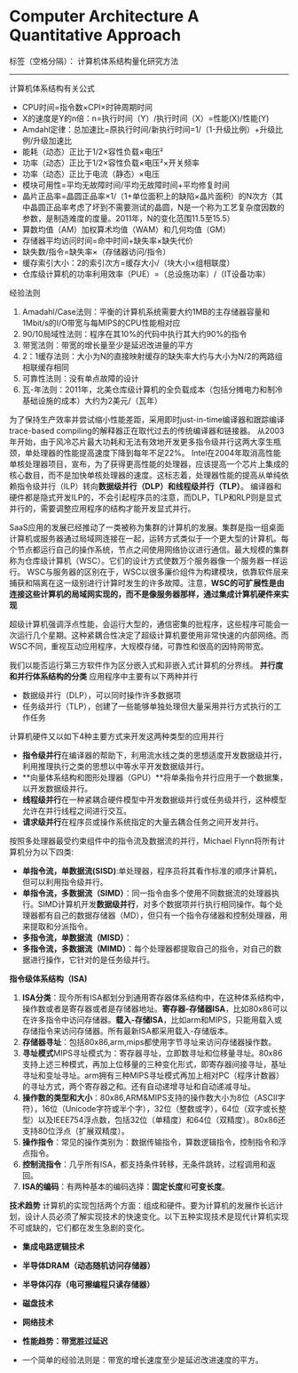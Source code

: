 ﻿# Computer Architecture A Quantitative Approach

标签（空格分隔）： 计算机体系结构量化研究方法

---

计算机体系结构有关公式
+ CPU时间=指令数×CPI×时钟周期时间
+ X的速度是Y的n倍：n=执行时间（Y）/执行时间（X）=性能(X)/性能(Y)
+ Amdahl定律：总加速比=原执行时间/新执行时间=1/（1-升级比例）+升级比例/升级加速比
+ 能耗（动态）正比于1/2×容性负载×电压²
+ 功率（动态）正比于1/2×容性负载×电压²×开关频率
+ 功率（动态）正比于电流（静态）×电压
+ 模块可用性=平均无故障时间/平均无故障时间+平均修复时间
+ 晶片正品率=晶圆正品率×1/（1+单位面积上的缺陷×晶片面积）的N次方（其中晶圆正品率考虑了坏到不需要测试的晶圆，N是一个称为工艺复杂度因数的参数，是制造难度的度量。2011年，N的变化范围11.5至15.5）
+ 算数均值（AM）加权算术均值（WAM）和几何均值（GM）
+ 存储器平均访问时间=命中时间+缺失率×缺失代价
+ 缺失数/指令=缺失率×（存储器访问/指令）
+ 缓存索引大小：2的索引次方=缓存大小/（块大小×组相联度）
+ 仓库级计算机的功率利用效率（PUE）=（总设施功率）/（IT设备功率）


经验法则

 1. Amadahl/Case法则：平衡的计算机系统需要大约1MB的主存储器容量和1Mbit/s的I/O带宽与每MIPS的CPU性能相对应
 2. 90/10局域性法则：程序在其10%的代码中执行其大约90%的指令
 3. 带宽法则：带宽的增长量至少是延迟改进量的平方
 4. 2：1缓存法则：大小为N的直接映射缓存的缺失率大约与大小为N/2的两路组相联缓存相同
 5. 可靠性法则：没有单点故障的设计
 6. 瓦-年法则：2011年，北美仓库级计算机的全负载成本（包括分摊电力和制冷基础设施的成本）大约为2美元/（瓦年）


为了保持生产效率并尝试缩小性能差距，采用即时just-in-time编译器和跟踪编译trace-based compiling的解释器正在取代过去的传统编译器和链接器。
从2003年开始，由于风冷芯片最大功耗和无法有效地开发更多指令级并行这两大孪生瓶颈，单处理器的性能提高速度下降到每年不足22%。
Intel在2004年取消高性能单核处理器项目，宣布，为了获得更高性能的处理器，应该提高一个芯片上集成的核心数目，而不是加快单核处理器的速度。这标志着，处理器性能的提高从单纯依赖指令级并行（ILP）转向**数据级并行（DLP）**和**线程级并行（TLP）**。
编译器和硬件都是隐式开发ILP的，不会引起程序员的注意，而DLP，TLP和RLP则是显式并行的，需要调整应用程序的结构才能开发显式并行。

SaaS应用的发展已经推动了一类被称为集群的计算机的发展。集群是指一组桌面计算机或服务器通过局域网连接在一起，运转方式类似于一个更大型的计算机。每个节点都运行自己的操作系统，节点之间使用网络协议进行通信。最大规模的集群称为仓库级计算机（WSC）。它们的设计方式使数万个服务器像一个服务器一样运行。
WSC与服务器的区别在于，WSC以很多廉价组件为构建模块，依靠软件层来捕获和隔离在这一级别进行计算时发生的许多故障。注意，**WSC的可扩展性是由连接这些计算机的局域网实现的，而不是像服务器那样，通过集成计算机硬件来实现**

超级计算机强调浮点性能，会运行大型的，通信密集的批程序，这些程序可能会一次运行几个星期。这种紧耦合性决定了超级计算机要使用非常快速的内部网络。而WSC不同，重视互动应用程序，大规模存储，可靠性和很高的因特网带宽。

我们以能否运行第三方软件作为区分嵌入式和非嵌入式计算机的分界线。
**并行度和并行体系结构的分类**
应用程序中主要有以下两种并行

 - 数据级并行（DLP），可以同时操作许多数据项
 - 任务级并行（TLP），创建了一些能够单独处理但大量采用并行方式执行的工作任务
 
计算机硬件又以如下4种主要方式来开发这两种类型的应用并行
 
 - **指令级并行**在编译器的帮助下，利用流水线之类的思想适度开发数据级并行，利用推理执行之类的思想以中等水平开发数据级并行。
 - **向量体系结构和图形处理器（GPU）**将单条指令并行应用于一个数据集，以开发数据级并行。
 - **线程级并行**在一种紧耦合硬件模型中开发数据级并行或任务级并行，这种模型允许在并行线程之间进行交互。
 - **请求级并行**在程序员或操作系统指定的大量去耦合任务之间开发并行。
 
按照多处理器最受约束组件中的指令流及数据流的并行，Michael Flynn将所有计算机分为以下四类:
 - **单指令流，单数据流(SISD)**:单处理器，程序员将其看作标准的顺序计算机，但可以利用指令级并行。
 - **单指令流，多数据流（SIMD）**：同一指令由多个使用不同数据流的处理器执行。SIMD计算机开发**数据级并行**，对多个数据项并行执行相同操作。每个处理器都有自己的数据存储器（MD），但只有一个指令存储器和控制处理器，用来提取和分派指令。
 - **多指令流，单数据流（MISD）**：
 - **多指令流，多数据流（MIMD）**：每个处理器都提取自己的指令，对自己的数据进行操作，它针对的是任务级并行。
 

**指令级体系结构（ISA)**

 1. **ISA分类**：现今所有ISA都划分到通用寄存器体系结构中，在这种体系结构中，操作数或者是寄存器或者是存储器地址。**寄存器-存储器ISA**，比如80x86可以在许多指令中访问存储器。**载入-存储ISA**，比如arm和MIPS，只能用载入或存储指令来访问存储器。所有最新ISA都采用载入-存储版本。
 2. **存储器寻址**：包括80x86,arm,mips都使用字节寻址来访问存储器操作数。
 3. **寻址模式**MIPS寻址模式为：寄存器寻址，立即数寻址和位移量寻址。80x86支持上述三种模式，再加上位移量的三种变化形式，即寄存器间接寻址，基址寻址和变址寻址。arm拥有三种MIPS寻址模式再加上相对PC（程序计数器）的寻址方式，两个寄存器之和。还有自动递增寻址和自动递减寻址。
 4. **操作数的类型和大小**：80x86,ARM&MIPS支持的操作数大小为8位（ASCII字符），16位（Unicode字符或半个字），32位（整数或字），64位（双字或长整型）以及IEEE754浮点数，包括32位（单精度）和64位（双精度）。80x86还支持80位浮点（扩展双精度）。
 5. **操作指令**：常见的操作类别为：数据传输指令，算数逻辑指令，控制指令和浮点指令。
 6. **控制流指令**：几乎所有ISA，都支持条件转移，无条件跳转，过程调用和返回。
 7. **ISA的编码**：有两种基本的编码选择：**固定长度**和**可变长度**。
 

**技术趋势**
计算机的实现包括两个方面：组成和硬件。要为计算机的发展作长远计划，设计人员必须了解实现技术的快速变化。以下五种实现技术是现代计算机实现不可或缺的，它们都在发生急剧的变化。

 - **集成电路逻辑技术**
 - **半导体DRAM（动态随机访问存储器）**
 - **半导体闪存（电可擦编程只读存储器）**
 - **磁盘技术**
 - **网络技术**
 
 - **性能趋势：带宽胜过延迟**
 - 一个简单的经验法则是：带宽的增长速度至少是延迟改进速度的平方。

